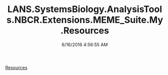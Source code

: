 ﻿---
title: LANS.SystemsBiology.AnalysisTools.NBCR.Extensions.MEME_Suite.My.Resources
date: 6/16/2016 4:56:55 AM
---

[Resources](T-LANS.SystemsBiology.AnalysisTools.NBCR.Extensions.MEME_Suite.My.Resources.Resources.html)
